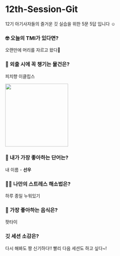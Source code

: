# 12th-Session-Git
12기 아기사자들의 즐거운 깃 실습을 위한 5문 5답 입니다 ☺️

### 🤓 오늘의 TMI가 있다면?
오랜만에 머리를 자르고 왔다💇

### 🎒 외출 시에 꼭 챙기는 물건은?
피치향 이클립스

<img src= "https://img.danawa.com/prod_img/500000/214/562/img/6562214_1.jpg?_v=20200827143405" width= "200px">


### 🤙 내가 가장 좋아하는 단어는?
내 이름 - **선우**

### 🧘‍♀️ 나만의 스트레스 해소법은?
하루 종일 누워있기

### 🍧 가장 좋아하는 음식은?
팟타이

### 깃 세션 소감은?
다시 해봐도 짱 신기하다!!
빨리 다음 세션도 하고 싶다~!
 
